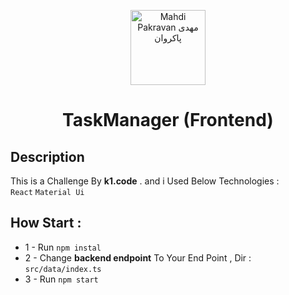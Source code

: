 <p align="center">
  <a href="http://mahdipakravan.ir" target="blank"><img src="https://s16.picofile.com/file/8424560968/profile_pic.png" width="120" alt="Mahdi Pakravan مهدی پاکروان" /></a>
  <h1 align="center">TaskManager (Frontend)</h1>
</p>


## Description

This is a Challenge By <b>k1.code</b> . and i Used Below Technologies :
<br/>
```React``` ```Material Ui```

## How Start :

* 1 - Run ```npm instal```
* 2 - Change <b>backend endpoint</b> To Your End Point , Dir : ````src/data/index.ts```` 
* 3 - Run ```npm start``` 
